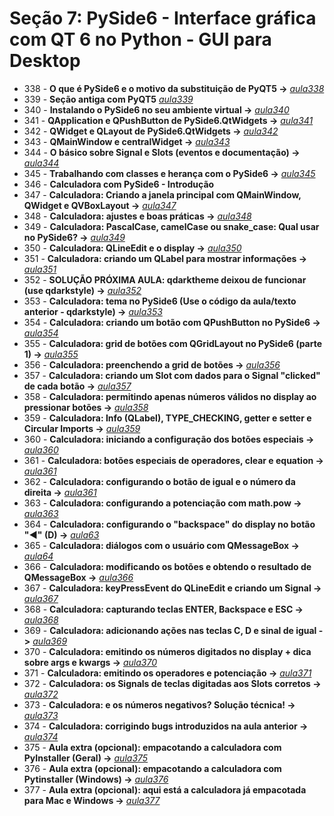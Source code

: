 # Seção 7: PySide6 - Interface gráfica com QT 6 no Python - GUI para Desktop

- 338 - **O que é PySide6 e o motivo da substituição de PyQT5 ->** *[aula338](aula338.md)*
- 339 - **Seção antiga com PyQT5** *[aula339](./aulaPyQT/)*
- 340 - **Instalando o PySide6 no seu ambiente virtual ->** *[aula340](aula340.py)*
- 341 - **QApplication e QPushButton de PySide6.QtWidgets ->** *[aula341](aula341.py)*
- 342 - **QWidget e QLayout de PySide6.QtWidgets ->** *[aula342](aula342.py)*
- 343 - **QMainWindow e centralWidget ->** *[aula343](aula343.py)*
- 344 - **O básico sobre Signal e Slots (eventos e documentação) ->** *[aula344](aula344.py)*
- 345 - **Trabalhando com classes e herança com o PySide6 ->** *[aula345](aula345.py)*
- 346 - **Calculadora com PySide6 - Introdução**
- 347 - **Calculadora: Criando a janela principal com QMainWindow, QWidget e QVBoxLayout ->** *[aula347](./aula_calculadora/)*
- 348 - **Calculadora: ajustes e boas práticas ->** *[aula348](./aula_calculadora/)*
- 349 - **Calculadora: PascalCase, camelCase ou snake_case: Qual usar no PySide6? ->** *[aula349](./aula_calculadora/)*
- 350 - **Calculadora: QLineEdit e o display ->** *[aula350](./aula_calculadora/)*
- 351 - **Calculadora: criando um QLabel para mostrar informações ->** *[aula351](./aula_calculadora/)*
- 352 - **SOLUÇÃO PRÓXIMA AULA: qdarktheme deixou de funcionar (use qdarkstyle) ->** *[aula352](aula352.md)*
- 353 - **Calculadora: tema no PySide6 (Use o código da aula/texto anterior - qdarkstyle) ->** *[aula353](./aula_calculadora/)*
- 354 - **Calculadora: criando um botão com QPushButton no PySide6 ->** *[aula354](./aula_calculadora/)*
- 355 - **Calculadora: grid de botões com QGridLayout no PySide6 (parte 1) ->** *[aula355](./aula_calculadora/)*
- 356 - **Calculadora: preenchendo a grid de botões ->** *[aula356](./aula_calculadora/)*
- 357 - **Calculadora: criando um Slot com dados para o Signal "clicked" de cada botão ->** *[aula357](./aula_calculadora/)*
- 358 - **Calculadora: permitindo apenas números válidos no display ao pressionar botões ->** *[aula358](./aula_calculadora/)*
- 359 - **Calculadora: Info (QLabel), TYPE_CHECKING, getter e setter e Circular Imports ->** *[aula359](./aula_calculadora/)*
- 360 - **Calculadora: iniciando a configuração dos botões especiais ->** *[aula360](./aula_calculadora/)*
- 361 - **Calculadora: botões especiais de operadores, clear e equation ->** *[aula361](./aula_calculadora/)*
- 362 - **Calculadora: configurando o botão de igual e o número da direita ->** *[aula361](./aula_calculadora/)*
- 363 - **Calculadora: configurando a potenciação com math.pow ->** *[aula363](./aula_calculadora/)*
- 364 - **Calculadora: configurando o "backspace" do display no botão "◀" (D) ->** *[aula63](./aula_calculadora/)*
- 365 - **Calculadora: diálogos com o usuário com QMessageBox ->** *[aula64](./aula_calculadora/)*
- 366 - **Calculadora: modificando os botões e obtendo o resultado de QMessageBox ->** *[aula366](./aula_calculadora/)*
- 367 - **Calculadora: keyPressEvent do QLineEdit e criando um Signal ->** *[aula367](./aula_calculadora/)*
- 368 - **Calculadora: capturando teclas ENTER, Backspace e ESC ->** *[aula368](./aula_calculadora/)*
- 369 - **Calculadora: adicionando ações nas teclas C, D e sinal de igual ->** *[aula369](./aula_calculadora)*
- 370 - **Calculadora: emitindo os números digitados no display + dica sobre args e kwargs ->** *[aula370](./aula_calculadora/)*
- 371 - **Calculadora: emitindo os operadores e potenciação ->** *[aula371](./aula_calculadora/)*
- 372 - **Calculadora: os Signals de teclas digitadas aos Slots corretos ->** *[aula372](./aula_calculadora/)*
- 373 - **Calculadora: e os números negativos? Solução técnica! ->**  *[aula373](./aula_calculadora/)*
- 374 - **Calculadora: corrigindo bugs introduzidos na aula anterior ->** *[aula374](./aula_calculadora/)*
- 375 - **Aula extra (opcional): empacotando a calculadora com PyInstaller (Geral) ->** *[aula375](pyinstaller.md)*
- 376 - **Aula extra (opcional): empacotando a calculadora com Pytinstaller (Windows) ->** *[aula376](pyinstaller.md)*
- 377 - **Aula extra (opcional): aqui está a calculadora já empacotada para Mac e Windows ->** *[aula377](aula377.md)*